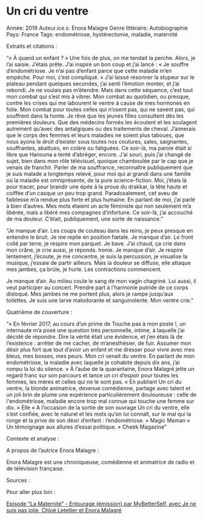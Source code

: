 # Un cri du ventre

Année: 2019
Auteur.ice.s: Enora Malagre
Genre littéraire: Autobiographie
Pays: France
Tags: endométriose, hystérectomie, maladie, maternité

Extraits et citations :

“« À quand un enfant ? » Une fois de plus, on me tendait la perche. Alors, je l’ai saisie. J’étais prête. J’ai inspiré un bon coup et j’ai lancé : « Je souffre d’endométriose. Je n’ai pas d’enfant parce que cette maladie m’en empêche. Pour moi, c’est compliqué. » J’ai laissé résonner la stupeur sur le plateau pendant quelques secondes, j’ai senti l’émotion monter, et j’ai rebondi. Je ne voulais pas m’étendre. Mais dans cette séquence, c’est tout mon combat qui s’est mis à vibrer. Mon combat au quotidien, ou presque, contre les crises qui me labourent le ventre à cause de mes hormones en folie. Mon combat pour toutes celles qui n’osent pas, qui ne savent pas, qui souffrent dans la honte. Je rêve que les jeunes filles consultent dès les premières douleurs. Que des médecins formés les écoutent et les soulagent autrement qu’avec des antalgiques ou des traitements de cheval. J’aimerais que le corps des femmes et leurs maladies ne soient plus taboues, que nous ayons le droit d’exister sous toutes nos coutures, sales, saignantes, souffrantes, abattues, en colère ou fatiguées. Ce soir-là, ma parole était si libre que Hanouna a tenté d’abréger, encore. J’ai souri, puis j’ai changé de sujet, bien dans mon rôle télévisuel, quoique chamboulée par le cap que je venais de franchir. Parler de ma souffrance, reconnaître publiquement que je suis malade a longtemps relevé, pour moi qui ai grandi dans une famille où la maladie est omniprésente, de la pure science-fiction. Moi, j’étais là pour tracer, pour brandir une épée à la proue du drakkar, la tête haute et coiffée d’un casque un peu trop grand. Paradoxalement, cet aveu de faiblesse m’a rendue plus forte et plus humaine. En parlant de moi, j’ai parlé à bien d’autres. Mes mots étaient un acte féministe qui non seulement m’a libérée, mais a libéré mes compagnes d’infortune. Ce soir-là, j’ai accouché de ma douleur. C’était, publiquement, une sorte de naissance.”

“Je manque d’air. Les coups de couteau dans les reins, je peux presque en entendre le bruit. Je me replie en position fœtale. Je manque d’air. Le front collé par terre, je respire mon parquet. Je bave. J’ai chaud, ça crie dans mon crâne, je crie aussi, je réponds. Ironie. Je manque d’air. Je respire lentement, j’écoute, je me concentre, je suis la percussion, je visualise la musique, j’essaie de partir ailleurs. Mais la douleur se diffuse, elle attaque mes jambes, ça brûle, je hurle. Les contractions commencent.

Je manque d’air. Au milieu coule le sang de mon vagin chagriné. Lui aussi, il veut participer au concert. Prendre part à l’harmonie putride de ce corps disloqué. Mes jambes ne me portent plus, alors je rampe jusqu’aux toilettes. Je suis une larve malodorante et sanguinolente. Mon ventre crie.”

Quatrième de couverture :

“« En février 2017, au cours d’un prime de Touche pas à mon poste !, un internaute m’a posé une question très personnelle, intime, à laquelle j’ai décidé de répondre. Dire la vérité était une évidence, et j’en étais là de l’existence : arrêter de me cacher, de m’anesthésier, de fuir. Assumer mon désir plus fort que tout d’avoir un enfant et me dresser pour vivre avec mes bleus, mes bosses, mes peurs. Mon cri venait du ventre. En parlant de mon endométriose, la maladie avec laquelle je cohabite depuis dix ans, j’ai rompu la loi du silence. » À l’aube de la quarantaine, Enora Malagré jette un regard franc sur son parcours et lance un cri d’espoir pour toutes les femmes, les mères et celles qui ne le sont pas. « En publiant Un cri du ventre, la blonde animatrice, devenue comédienne, partage avec talent et un joli brin de plume une expérience particulièrement douloureuse : celle de l'endométriose, maladie encore trop mal connue qui touche une femme sur dix. » Elle « A l’occasion de la sortie de son ouvrage Un cri du ventre, elle s’est confiée, avec le naturel et les mots qu’on lui connaît, sur le mal qui la ronge et la prive de son désir d’enfant : l’endométriose. » Magic Maman « Un témoignage aux allures d’essai politique. » Cheek Magazine”

Contexte et analyse :

A propos de l’autrice Enora Malagre :

Enora Malagre est une chroniqueuse, comédienne et animatrice de radio et de télévision française.

Sources :

Pour aller plus loin :

[Episode “La Maternité” - Entourage (émission) par MyBetterSelf, avec Je ne suis pas jolie, Chloé Letellier et Enora Malagré](https://www.youtube.com/watchv=-86tGr1fxII&list=RDCMUCow3NWBEvlA8xmugJ3W256g&start_radio=1)